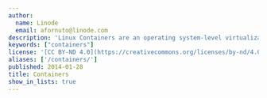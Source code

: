 ```yaml
---
author:
  name: Linode
  email: afornuto@linode.com
description: 'Linux Containers are an operating system-level virtualization method for running multiple isolated Linux systems (containers) on a single control host.'
keywords: ["containers"]
license: '[CC BY-ND 4.0](https://creativecommons.org/licenses/by-nd/4.0)'
aliases: ['/containers/']
published: 2014-01-28
title: Containers
show_in_lists: true
---
```



